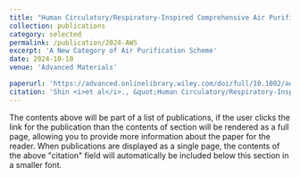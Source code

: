 ```yaml
---
title: "Human Circulatory/Respiratory‐Inspired Comprehensive Air Purification System"
collection: publications
category: selected
permalink: /publication/2024-AWS
excerpt: 'A New Category of Air Purification Scheme'
date: 2024-10-10
venue: 'Advanced Materials'

paperurl: 'https://advanced.onlinelibrary.wiley.com/doi/full/10.1002/adma.202405568'
citation: 'Shin <i>et al</i>., &quot;Human Circulatory/Respiratory‐Inspired Comprehensive Air Purification System&quot;, <i>Adv. Mater.</i>, 36, <b>2024</b>.'
---
```


The contents above will be part of a list of publications, if the user clicks the link for the publication than the contents of section will be rendered as a full page, allowing you to provide more information about the paper for the reader. When publications are displayed as a single page, the contents of the above "citation" field will automatically be included below this section in a smaller font.

